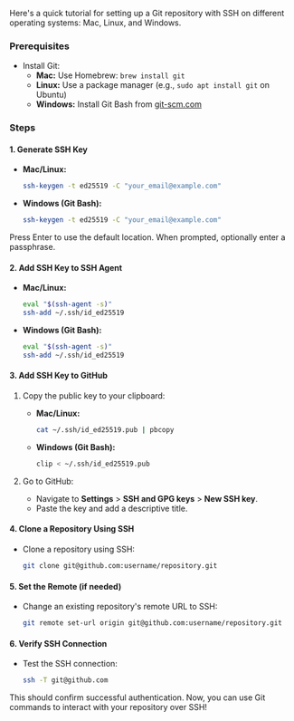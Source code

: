 Here's a quick tutorial for setting up a Git repository with SSH on different operating systems: Mac, Linux, and Windows.

### Prerequisites

- Install Git:
  - **Mac:** Use Homebrew: `brew install git`
  - **Linux:** Use a package manager (e.g., `sudo apt install git` on Ubuntu)
  - **Windows:** Install Git Bash from [git-scm.com](https://git-scm.com/)

### Steps

#### 1. Generate SSH Key

- **Mac/Linux:**
  ```bash
  ssh-keygen -t ed25519 -C "your_email@example.com"
  ```

- **Windows (Git Bash):**
  ```bash
  ssh-keygen -t ed25519 -C "your_email@example.com"
  ```

Press Enter to use the default location. When prompted, optionally enter a passphrase.

#### 2. Add SSH Key to SSH Agent

- **Mac/Linux:**
  ```bash
  eval "$(ssh-agent -s)"
  ssh-add ~/.ssh/id_ed25519
  ```

- **Windows (Git Bash):**
  ```bash
  eval "$(ssh-agent -s)"
  ssh-add ~/.ssh/id_ed25519
  ```

#### 3. Add SSH Key to GitHub

1. Copy the public key to your clipboard:
   - **Mac/Linux:**
     ```bash
     cat ~/.ssh/id_ed25519.pub | pbcopy
     ```
   - **Windows (Git Bash):**
     ```bash
     clip < ~/.ssh/id_ed25519.pub
     ```

2. Go to GitHub:
   - Navigate to **Settings** > **SSH and GPG keys** > **New SSH key**.
   - Paste the key and add a descriptive title.

#### 4. Clone a Repository Using SSH

- Clone a repository using SSH:
  ```bash
  git clone git@github.com:username/repository.git
  ```

#### 5. Set the Remote (if needed)

- Change an existing repository's remote URL to SSH:
  ```bash
  git remote set-url origin git@github.com:username/repository.git
  ```

#### 6. Verify SSH Connection

- Test the SSH connection:
  ```bash
  ssh -T git@github.com
  ```

This should confirm successful authentication. Now, you can use Git commands to interact with your repository over SSH!